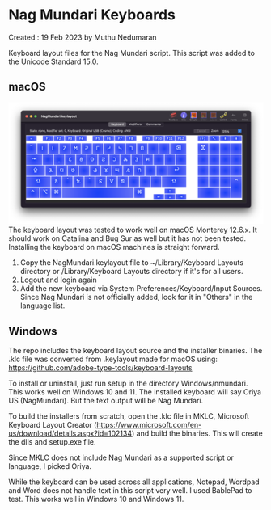 # Nag Mundari Keyboards

Created : 19 Feb 2023 by Muthu Nedumaran

Keyboard layout files for the Nag Mundari script. This script was added to the Unicode Standard 15.0.

## macOS
![macOS keylayout](https://raw.githubusercontent.com/murasu/nag-mundari-keyboards/main/images/macos.png)
The keyboard layout was tested to work well on macOS Monterey 12.6.x. It should work on Catalina and Bug Sur as well but it has not been tested. Installing the keyboard on macOS machines is straight forward.

1. Copy the NagMundari.keylayout file to ~/Library/Keyboard Layouts directory or /Library/Keyboard Layouts directory if it's for all users.
2. Logout and login again
3. Add the new keyboard via System Preferences/Keyboard/Input Sources. Since Nag Mundari is not officially added, look for it in "Others" in the language list.

## Windows

The repo includes the keyboard layout source and the installer binaries. The .klc file was converted from .keylayout made for macOS using: https://github.com/adobe-type-tools/keyboard-layouts

To install or uninstall, just run setup in the directory Windows/nmundari. This works well on Windows 10 and 11. The installed keyboard will say Oriya US (NagMundari). But the text output will be Nag Mundari.

To build the installers from scratch, open the .klc file in MKLC, Microsoft Keyboard Layout Creator (https://www.microsoft.com/en-us/download/details.aspx?id=102134) and build the binaries. This will create the dlls and setup.exe file.

Since MKLC does not include Nag Mundari as a supported script or language, I picked Oriya. 

While the keyboard can be used across all applications, Notepad, Wordpad and Word does not handle text in this script very well. I used BablePad to test. This works well in Windows 10 and Windows 11.

